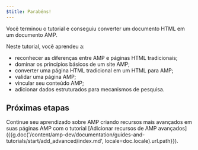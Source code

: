 ```yaml
---
$title: Parabéns!
---
```


Você terminou o tutorial e conseguiu converter um documento HTML em um documento AMP.

Neste tutorial, você aprendeu a:

- reconhecer as diferenças entre AMP e páginas HTML tradicionais;
- dominar os princípios básicos de um site AMP;
- converter uma página HTML tradicional em um HTML para AMP;
- validar uma página AMP;
- vincular seu conteúdo AMP;
- adicionar dados estruturados para mecanismos de pesquisa.

## Próximas etapas

Continue seu aprendizado sobre AMP criando recursos mais avançados em suas páginas AMP com o tutorial [Adicionar recursos de AMP avançados]({{g.doc('/content/amp-dev/documentation/guides-and-tutorials/start/add_advanced/index.md', locale=doc.locale).url.path}}).
